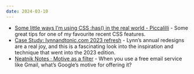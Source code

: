 ```yaml
---
date: 2024-03-10
---
```


* [Some little ways I’m using CSS :has() in the real world - Piccalilli](https://piccalil.li/blog/some-little-ways-im-using-css-has-in-the-real-world/) - Some great tips for one of my favourite recent CSS features.
* [Case Study: lynnandtonic.com 2023 refresh](https://lynnandtonic.com/thoughts/entries/case-study-2023-refresh/) - Lynn’s annual redesigns are a real joy, and this is a fascinating look into the inspiration and technique that went into the 2023 edition. 
* [Neatnik Notes · Motive as a filter](https://notes.neatnik.net/2024/03/motive-as-a-filter) - When you use a free email service like Gmail, what’s Google’s motive for offering it?
